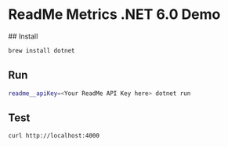 # ReadMe Metrics .NET 6.0 Demo

## Install

```sh
brew install dotnet
```

## Run
<!-- TODO make it so that it takes README_API_KEY -->
```sh
readme__apiKey=<Your ReadMe API Key here> dotnet run
```

## Test
```sh
curl http://localhost:4000
```
